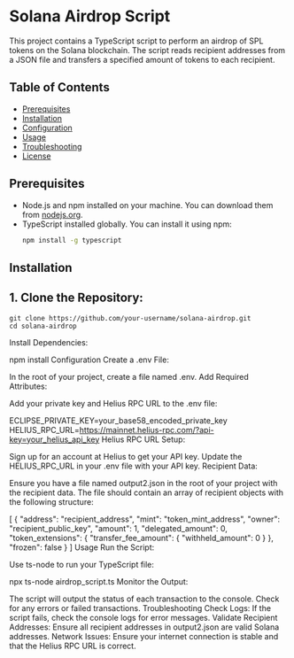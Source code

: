 # Solana Airdrop Script

This project contains a TypeScript script to perform an airdrop of SPL tokens on the Solana blockchain. The script reads recipient addresses from a JSON file and transfers a specified amount of tokens to each recipient.

## Table of Contents

- [Prerequisites](#prerequisites)
- [Installation](#installation)
- [Configuration](#configuration)
- [Usage](#usage)
- [Troubleshooting](#troubleshooting)
- [License](#license)

## Prerequisites

- Node.js and npm installed on your machine. You can download them from [nodejs.org](https://nodejs.org/).
- TypeScript installed globally. You can install it using npm:
  ```bash
  npm install -g typescript
## Installation
## 1. Clone the Repository:


```
git clone https://github.com/your-username/solana-airdrop.git
cd solana-airdrop
```
Install Dependencies:


npm install
Configuration
Create a .env File:

In the root of your project, create a file named .env.
Add Required Attributes:

Add your private key and Helius RPC URL to the .env file:

ECLIPSE_PRIVATE_KEY=your_base58_encoded_private_key
HELIUS_RPC_URL=https://mainnet.helius-rpc.com/?api-key=your_helius_api_key
Helius RPC URL Setup:

Sign up for an account at Helius to get your API key.
Update the HELIUS_RPC_URL in your .env file with your API key.
Recipient Data:

Ensure you have a file named output2.json in the root of your project with the recipient data. The file should contain an array of recipient objects with the following structure:

[
  {
    "address": "recipient_address",
    "mint": "token_mint_address",
    "owner": "recipient_public_key",
    "amount": 1,
    "delegated_amount": 0,
    "token_extensions": {
      "transfer_fee_amount": {
        "withheld_amount": 0
      }
    },
    "frozen": false
  }
]
Usage
Run the Script:

Use ts-node to run your TypeScript file:

npx ts-node airdrop_script.ts
Monitor the Output:

The script will output the status of each transaction to the console. Check for any errors or failed transactions.
Troubleshooting
Check Logs: If the script fails, check the console logs for error messages.
Validate Recipient Addresses: Ensure all recipient addresses in output2.json are valid Solana addresses.
Network Issues: Ensure your internet connection is stable and that the Helius RPC URL is correct.
